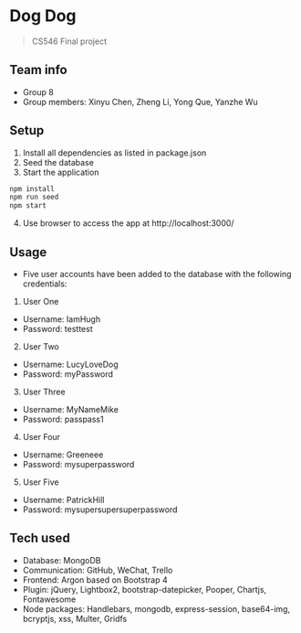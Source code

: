 # Dog Dog 
> CS546 Final project

## Team info
- Group 8
- Group members: Xinyu Chen, Zheng Li, Yong Que, Yanzhe Wu


## Setup
1. Install all dependencies as listed in package.json
2. Seed the database 
3. Start the application
```javascript
npm install
npm run seed
npm start
```
4. Use browser to access the app at http://localhost:3000/

## Usage
- Five user accounts have been added to the database with the following credentials:

1. User One
- Username: IamHugh
- Password: testtest

2. User Two
- Username: LucyLoveDog
- Password: myPassword

3. User Three
- Username: MyNameMike
- Password: passpass1

4. User Four
- Username: Greeneee
- Password: mysuperpassword

5. User Five
- Username: PatrickHill
- Password: mysupersupersuperpassword
## Tech used
- Database: MongoDB
- Communication: GitHub, WeChat, Trello
- Frontend: Argon based on Bootstrap 4
- Plugin: jQuery, Lightbox2, bootstrap-datepicker, Pooper, Chartjs, Fontawesome
- Node packages: Handlebars, mongodb, express-session, base64-img, bcryptjs, xss, Multer, Gridfs

